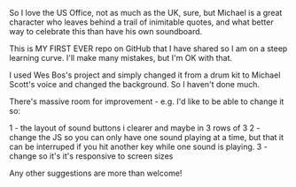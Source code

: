 So I love the US Office, not as much as the UK, sure, but Michael is a great character who leaves behind a trail of inimitable quotes,
and what better way to celebrate this than have his own soundboard.

This is MY FIRST EVER repo on GitHub that I have shared so I am on a steep learning curve. I'll make many mistakes, but I'm OK with that.

I used Wes Bos's project and simply changed it from a drum kit to Michael Scott's voice and changed the background. So I haven't done much.

There's massive room for improvement - e.g. I'd like to be able to change it so:

1 - the layout of sound buttons i clearer and maybe in 3 rows of 3
2 - change the JS so you can only have one sound playing at a time, but that it can be interruped if you hit another key while one sound is playing. 
3 - change so it's it's responsive to screen sizes

Any other suggestions are more than welcome!

